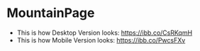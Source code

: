 # MountainPage
- This is how Desktop Version looks: https://ibb.co/CsRKqmH
- This is how Mobile Version looks: https://ibb.co/PwcsFXv
